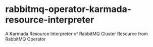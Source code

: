 # rabbitmq-operator-karmada-resource-interpreter
A Karmada Resource Interpreter of RabbitMQ Cluster Resource from RabbitMQ Operator
